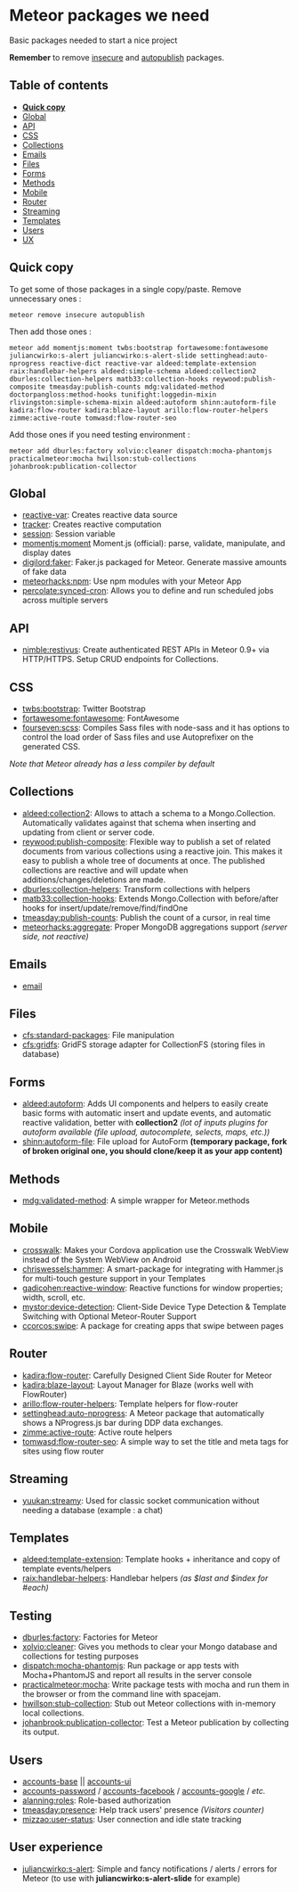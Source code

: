 # Meteor packages we need
Basic packages needed to start a nice project

**Remember** to remove [insecure](https://atmospherejs.com/meteor/insecure) and [autopublish](https://atmospherejs.com/meteor/autopublish) packages.

## Table of contents
- **[Quick copy](#quick-copy)**
- [Global](#global)
- [API](#api)
- [CSS](#css)
- [Collections](#collections)
- [Emails](#emails)
- [Files](#files)
- [Forms](#forms)
- [Methods](#methods)
- [Mobile](#mobile)
- [Router](#router)
- [Streaming](#streaming)
- [Templates](#templates)
- [Users](#users)
- [UX](#user-experience)

## Quick copy
To get some of those packages in a single copy/paste. Remove unnecessary ones :
```
meteor remove insecure autopublish
```
Then add those ones :
```
meteor add momentjs:moment twbs:bootstrap fortawesome:fontawesome juliancwirko:s-alert juliancwirko:s-alert-slide settinghead:auto-nprogress reactive-dict reactive-var aldeed:template-extension raix:handlebar-helpers aldeed:simple-schema aldeed:collection2 dburles:collection-helpers matb33:collection-hooks reywood:publish-composite tmeasday:publish-counts mdg:validated-method doctorpangloss:method-hooks tunifight:loggedin-mixin rlivingston:simple-schema-mixin aldeed:autoform shinn:autoform-file kadira:flow-router kadira:blaze-layout arillo:flow-router-helpers zimme:active-route tomwasd:flow-router-seo
```
Add those ones if you need testing environment :
```
meteor add dburles:factory xolvio:cleaner dispatch:mocha-phantomjs practicalmeteor:mocha hwillson:stub-collections johanbrook:publication-collector
```

## Global
- [reactive-var](https://atmospherejs.com/meteor/reactive-var): Creates reactive data source
- [tracker](https://atmospherejs.com/meteor/tracker): Creates reactive computation
- [session](https://atmospherejs.com/meteor/session): Session variable
- [momentjs:moment](https://atmospherejs.com/momentjs/moment) Moment.js (official): parse, validate, manipulate, and display dates
- [digilord:faker](https://atmospherejs.com/digilord/faker): Faker.js packaged for Meteor. Generate massive amounts of fake data
- [meteorhacks:npm](https://atmospherejs.com/meteorhacks/npm): Use npm modules with your Meteor App
- [percolate:synced-cron](https://atmospherejs.com/percolate/synced-cron): Allows you to define and run scheduled jobs across multiple servers

## API
- [nimble:restivus](https://atmospherejs.com/nimble/restivus): Create authenticated REST APIs in Meteor 0.9+ via HTTP/HTTPS. Setup CRUD endpoints for Collections.

## CSS
- [twbs:bootstrap](https://atmospherejs.com/twbs/bootstrap): Twitter Bootstrap
- [fortawesome:fontawesome](https://atmospherejs.com/fortawesome/fontawesome): FontAwesome
- [fourseven:scss](https://atmospherejs.com/fourseven/scss): Compiles Sass files with node-sass and it has options to control the load order of Sass files and use Autoprefixer on the generated CSS.

*Note that Meteor already has a less compiler by default*

## Collections
- [aldeed:collection2](https://atmospherejs.com/aldeed/collection2): Allows to attach a schema to a Mongo.Collection. Automatically validates against that schema when inserting and updating from client or server code.
- [reywood:publish-composite](https://atmospherejs.com/reywood/publish-composite): Flexible way to publish a set of related documents from various collections using a reactive join. This makes it easy to publish a whole tree of documents at once. The published collections are reactive and will update when additions/changes/deletions are made.
- [dburles:collection-helpers](https://atmospherejs.com/dburles/collection-helpers): Transform collections with helpers
- [matb33:collection-hooks](https://atmospherejs.com/matb33/collection-hooks): Extends Mongo.Collection with before/after hooks for insert/update/remove/find/findOne
- [tmeasday:publish-counts](https://atmospherejs.com/tmeasday/publish-counts): Publish the count of a cursor, in real time
- [meteorhacks:aggregate](https://atmospherejs.com/meteorhacks/aggregate): Proper MongoDB aggregations support *(server side, not reactive)*

## Emails
- [email](https://atmospherejs.com/meteor/email)

## Files
- [cfs:standard-packages](https://atmospherejs.com/cfs/standard-packages): File manipulation
- [cfs:gridfs](https://atmospherejs.com/cfs/gridfs): GridFS storage adapter for CollectionFS (storing files in database)

## Forms
- [aldeed:autoform](https://atmospherejs.com/aldeed/autoform): Adds UI components and helpers to easily create basic forms with automatic insert and update events, and automatic reactive validation, better with **collection2** *(lot of inputs plugins for autoform available (file upload, autocomplete, selects, maps, etc.))*
- [shinn:autoform-file](https://atmospherejs.com/shinn/autoform-file): File upload for AutoForm **(temporary package, fork of broken original one, you should clone/keep it as your app content)**

## Methods
- [mdg:validated-method](https://atmospherejs.com/mdg/validated-method): A simple wrapper for Meteor.methods

## Mobile
- [crosswalk](https://atmospherejs.com/meteor/crosswalk): Makes your Cordova application use the Crosswalk WebView instead of the System WebView on Android
- [chriswessels:hammer](https://atmospherejs.com/chriswessels/hammer): A smart-package for integrating with Hammer.js for multi-touch gesture support in your Templates
- [gadicohen:reactive-window](https://atmospherejs.com/gadicohen/reactive-window): Reactive functions for window properties; width, scroll, etc.
- [mystor:device-detection](https://atmospherejs.com/mystor/device-detection): Client-Side Device Type Detection & Template Switching with Optional Meteor-Router Support
- [ccorcos:swipe](https://atmospherejs.com/ccorcos/swipe): A package for creating apps that swipe between pages

## Router
- [kadira:flow-router](https://atmospherejs.com/kadira/flow-router): Carefully Designed Client Side Router for Meteor
- [kadira:blaze-layout](https://atmospherejs.com/kadira/blaze-layout): Layout Manager for Blaze (works well with FlowRouter)
- [arillo:flow-router-helpers](https://atmospherejs.com/arillo/flow-router-helpers): Template helpers for flow-router
- [settinghead:auto-nprogress](https://atmospherejs.com/settinghead/auto-nprogress): A Meteor package that automatically shows a NProgress.js bar during DDP data exchanges.
- [zimme:active-route](https://atmospherejs.com/zimme/active-route): Active route helpers
- [tomwasd:flow-router-seo](https://atmospherejs.com/tomwasd/flow-router-seo): A simple way to set the title and meta tags for sites using flow router

## Streaming
- [yuukan:streamy](https://atmospherejs.com/yuukan/streamy): Used for classic socket communication without needing a database (example : a chat)

## Templates
- [aldeed:template-extension](https://atmospherejs.com/aldeed/template-extension): Template hooks + inheritance and copy of template events/helpers
- [raix:handlebar-helpers](https://atmospherejs.com/raix/handlebar-helpers): Handlebar helpers *(as $last and $index for #each)*

## Testing
- [dburles:factory](https://atmospherejs.com/dburles/factory): Factories for Meteor
- [xolvio:cleaner](https://atmospherejs.com/xolvio/cleaner): Gives you methods to clear your Mongo database and collections for testing purposes
- [dispatch:mocha-phantomjs](https://atmospherejs.com/dispatch/mocha-phantomjs): Run package or app tests with Mocha+PhantomJS and report all results in the server console
- [practicalmeteor:mocha](https://atmospherejs.com/practicalmeteor/mocha): Write package tests with mocha and run them in the browser or from the command line with spacejam.
- [hwillson:stub-collection](https://atmospherejs.com/hwillson/stub-collections): Stub out Meteor collections with in-memory local collections.
- [johanbrook:publication-collector](https://atmospherejs.com/johanbrook/publication-collector): Test a Meteor publication by collecting its output.

## Users
- [accounts-base](https://atmospherejs.com/meteor/accounts-base) || [accounts-ui](https://atmospherejs.com/meteor/accounts-ui)
- [accounts-password](https://atmospherejs.com/meteor/accounts-password) / [accounts-facebook](https://atmospherejs.com/meteor/accounts-facebook) / [accounts-google](https://atmospherejs.com/meteor/accounts-google) / *etc.*
- [alanning:roles](https://atmospherejs.com/alanning/roles): Role-based authorization
- [tmeasday:presence](https://atmospherejs.com/tmeasday/presence): Help track users' presence *(Visitors counter)*
- [mizzao:user-status](https://atmospherejs.com/mizzao/user-status): User connection and idle state tracking

## User experience
- [juliancwirko:s-alert](https://atmospherejs.com/juliancwirko/s-alert): Simple and fancy notifications / alerts / errors for Meteor (to use with **juliancwirko:s-alert-slide** for example)

